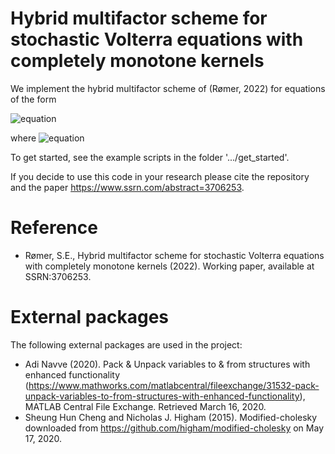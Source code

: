 # Hybrid multifactor scheme for stochastic Volterra equations with completely monotone kernels
We implement the hybrid multifactor scheme of (Rømer, 2022) for equations of the form

![equation](https://latex.codecogs.com/svg.image?X_t%26space%3B%3D%26space%3Bg_0%28t%29%26space%3B%26plus%3B%26space%3B%5Cint_0%5Et%26space%3BK%28t-s%29b%28s%2CX_s%29ds%26space%3B%26plus%3B%26space%3B%5Cint_0%5Et%26space%3BK%28t-s%29%5Csigma%28s%2CX_s%29dW_s%2C%26space%3B%5Cphantom%7Bxxx%7D%26space%3Bt%26space%3B%5Cgeq%26space%3B0%2C)

where ![equation](https://latex.codecogs.com/svg.image?g_0%3A%5Cmathbb%7BR%7D_%26plus%3B%26space%3B%5Crightarrow%26space%3B%5Cmathbb%7BR%7D)

To get started, see the example scripts in the folder '.../get_started'.

If you decide to use this code in your research please cite the repository and the paper https://www.ssrn.com/abstract=3706253.

# Reference
- Rømer, S.E., Hybrid multifactor scheme for stochastic Volterra equations with completely monotone kernels (2022). Working paper, available at SSRN:3706253.

# External packages
The following external packages are used in the project:
- Adi Navve (2020). Pack & Unpack variables to & from structures with enhanced functionality (https://www.mathworks.com/matlabcentral/fileexchange/31532-pack-unpack-variables-to-from-structures-with-enhanced-functionality), MATLAB Central File Exchange. Retrieved March 16, 2020.
- Sheung Hun Cheng and Nicholas J. Higham (2015). Modified-cholesky downloaded from https://github.com/higham/modified-cholesky on May 17, 2020.
